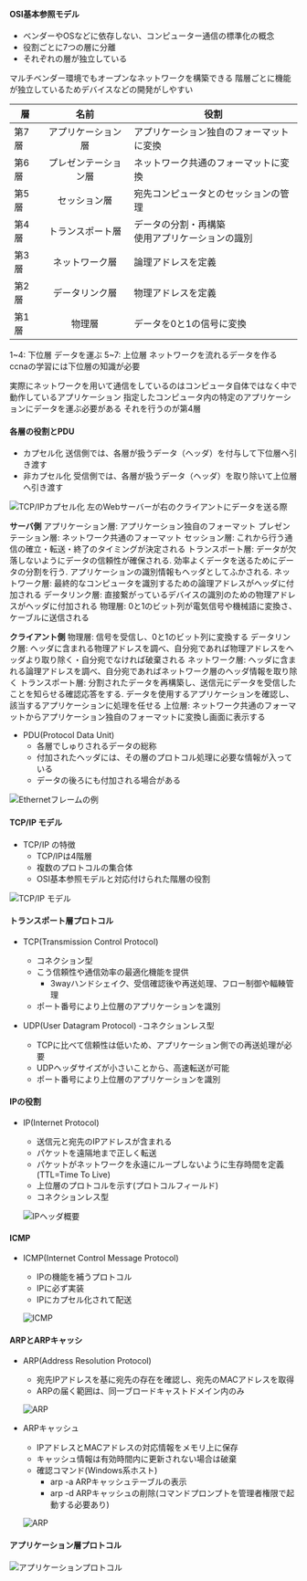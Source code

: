 #### OSI基本参照モデル
- ベンダーやOSなどに依存しない、コンピューター通信の標準化の概念
- 役割ごとに7つの層に分離
- それぞれの層が独立している

マルチベンダー環境でもオープンなネットワークを構築できる
階層ごとに機能が独立しているためデバイスなどの開発がしやすい

|層|名前|役割|
|---|:---:|---|
|第7層|アプリケーション層|アプリケーション独自のフォーマットに変換|
|第6層|プレゼンテーション層|ネットワーク共通のフォーマットに変換|
|第5層|セッション層|宛先コンピュータとのセッションの管理|
|第4層|トランスポート層|データの分割・再構築 <br> 使用アプリケーションの識別|上位層で使用しているアプリケーションを識別するためにポート番号という識別情報を管理している<br>上位層で作られたデータを運ぶ上で効率よくデータを運ぶためにデータの分割・再構築を行っている|
|第3層|ネットワーク層|論理アドレスを定義|異なるネットワークへの接続を行う<br>論理アドレスの具体例: IPアドレス|
|第2層|データリンク層|物理アドレスを定義|同じ物理層で繋がっているデバイス認識してデータを運ぶ <br> 相手を識別するのに使うのが物理アドレス|
|第1層|物理層|データを0と1の信号に変換|物理的な取り決めを行っている|

1~4: 下位層 データを運ぶ
5~7: 上位層 ネットワークを流れるデータを作る
ccnaの学習には下位層の知識が必要

実際にネットワークを用いて通信をしているのはコンピュータ自体ではなく中で動作しているアプリケーション
指定したコンピュータ内の特定のアプリケーションにデータを運ぶ必要がある
それを行うのが第4層


#### 各層の役割とPDU
- カプセル化
  送信側では、各層が扱うデータ（ヘッダ）を付与して下位層へ引き渡す
- 非カプセル化
  受信側では、各層が扱うデータ（ヘッダ）を取り除いて上位層へ引き渡す

![TCP/IPカプセル化](img/TCP-IP_cupcel.png)
左のWebサーバーが右のクライアントにデータを送る際

**サーバ側**
アプリケーション層: アプリケーション独自のフォーマット
プレゼンテーション層: ネットワーク共通のフォーマット
セッション層: これから行う通信の確立・転送・終了のタイミングが決定される
トランスポート層: データが欠落しないようにデータの信頼性が確保される. 効率よくデータを送るためにデータの分割を行う. アプリケーションの識別情報もヘッダとしてふかされる.
ネットワーク層: 最終的なコンピュータを識別するための論理アドレスがヘッダに付加される
データリンク層: 直接繋がっているデバイスの識別のための物理アドレスがヘッダに付加される
物理層: 0と1のビット列が電気信号や機械語に変換さ、ケーブルに送信される

**クライアント側**
物理層: 信号を受信し、0と1のビット列に変換する
データリンク層: ヘッダに含まれる物理アドレスを調べ、自分宛であれば物理アドレスをヘッダより取り除く・自分宛でなければ破棄される
ネットワーク層: ヘッダに含まれる論理アドレスを調べ、自分宛であればネットワーク層のヘッダ情報を取り除く
トランスポート層: 分割されたデータを再構築し、送信元にデータを受信したことを知らせる確認応答をする. データを使用するアプリケーションを確認し、該当するアプリケーションに処理を任せる
上位層: ネットワーク共通のフォーマットからアプリケーション独自のフォーマットに変換し画面に表示する

- PDU(Protocol Data Unit)
  - 各層でしゅりされるデータの総称
  - 付加されたヘッダには、その層のプロトコル処理に必要な情報が入っている
  - データの後ろにも付加される場合がある

![Ethernetフレームの例](img/ethernet_frame.png)






#### TCP/IP モデル
- TCP/IP の特徴
  - TCP/IPは4階層
  - 複数のプロトコルの集合体
  - OSI基本参照モデルと対応付けられた階層の役割

![TCP/IP モデル](img/TCP-IP_model.png)

#### トランスポート層プロトコル
- TCP(Transmission Control Protocol)
  - コネクション型
  - こう信頼性や通信効率の最適化機能を提供
    - 3wayハンドシェイク、受信確認後や再送処理、フロー制御や輻輳管理
  - ポート番号により上位層のアプリケーションを識別

- UDP(User Datagram Protocol)
  -コネクションレス型
  - TCPに比べて信頼性は低いため、アプリケーション側での再送処理が必要
  - UDPヘッダサイズが小さいことから、高速転送が可能
  - ポート番号により上位層のアプリケーションを識別



#### IPの役割
- IP(Internet Protocol)
  - 送信元と宛先のIPアドレスが含まれる
  - パケットを遠隔地まで正しく転送
  - パケットがネットワークを永遠にループしないように生存時間を定義(TTL=Time To Live)
  - 上位層のプロトコルを示す(プロトコルフィールド)
  - コネクションレス型

  ![IPヘッダ概要](img/IP-header.png)




#### ICMP
- ICMP(Internet Control Message Protocol)
  - IPの機能を補うプロトコル
  - IPに必ず実装
  - IPにカプセル化されて配送

  ![ICMP](img/ICMP.png)




#### ARPとARPキャッシ
- ARP(Address Resolution Protocol)
  - 宛先IPアドレスを基に宛先の存在を確認し、宛先のMACアドレスを取得
  - ARPの届く範囲は、同一ブロードキャストドメイン内のみ

  ![ARP](img/ARP.png)

- ARPキャッシュ
  - IPアドレスとMACアドレスの対応情報をメモリ上に保存
  - キャッシュ情報は有効時間内に更新されない場合は破棄
  - 確認コマンド(Windows系ホスト)
    + arp -a   ARPキャッシュテーブルの表示
    + arp -d   ARPキャッシュの削除(コマンドプロンプトを管理者権限で起動する必要あり)

  ![ARP](img/ARP_cash.png)


#### アプリケーション層プロトコル

  ![アプリケーションプロトコル](img/Application_protocol.png)

